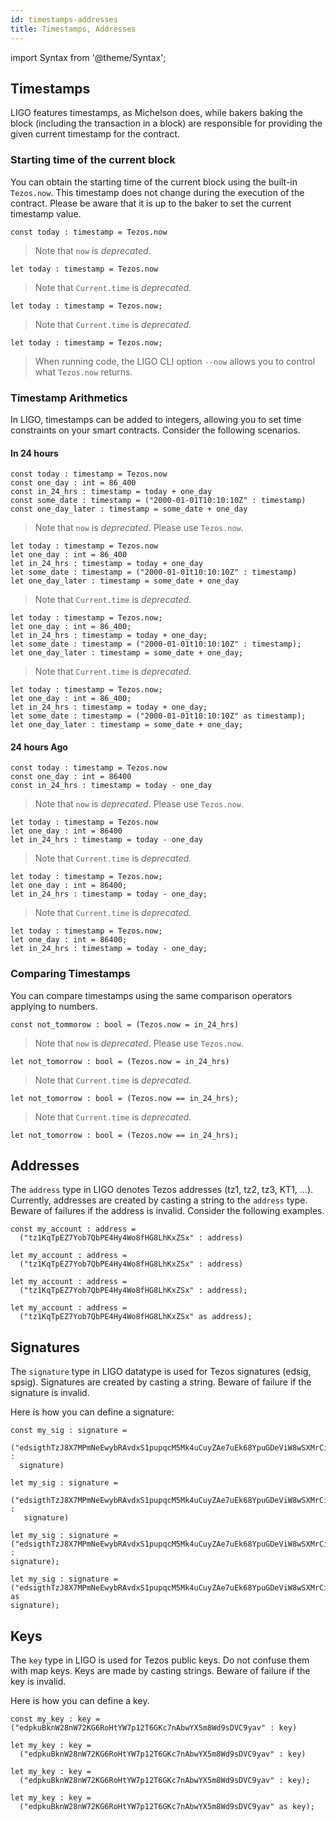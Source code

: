 ```yaml
---
id: timestamps-addresses
title: Timestamps, Addresses
---
```


import Syntax from '@theme/Syntax';

## Timestamps

LIGO features timestamps, as Michelson does, while bakers baking the
block (including the transaction in a block) are responsible for
providing the given current timestamp for the contract.

### Starting time of the current block

You can obtain the starting time of the current block using the 
built-in `Tezos.now`. This timestamp does not change during the execution 
of the contract. Please be aware that it is up to the baker to set the
current timestamp value.

<Syntax syntax="pascaligo">

```pascaligo group=a
const today : timestamp = Tezos.now
```

> Note that `now` is *deprecated*.

</Syntax>
<Syntax syntax="cameligo">

```cameligo group=a
let today : timestamp = Tezos.now
```

> Note that `Current.time` is *deprecated*.

</Syntax>
<Syntax syntax="reasonligo">

```reasonligo group=a
let today : timestamp = Tezos.now;
```

> Note that `Current.time` is *deprecated*.

</Syntax>
<Syntax syntax="jsligo">

```jsligo group=a
let today : timestamp = Tezos.now;
```

</Syntax>


> When running code, the LIGO CLI option `--now`
> allows you to control what `Tezos.now` returns.

### Timestamp Arithmetics

In LIGO, timestamps can be added to integers, allowing you to set time
constraints on your smart contracts. Consider the following scenarios.

#### In 24 hours


<Syntax syntax="pascaligo">

```pascaligo group=b
const today : timestamp = Tezos.now
const one_day : int = 86_400
const in_24_hrs : timestamp = today + one_day
const some_date : timestamp = ("2000-01-01T10:10:10Z" : timestamp)
const one_day_later : timestamp = some_date + one_day
```

> Note that `now` is *deprecated*. Please use `Tezos.now`.

</Syntax>
<Syntax syntax="cameligo">

```cameligo group=b
let today : timestamp = Tezos.now
let one_day : int = 86_400
let in_24_hrs : timestamp = today + one_day
let some_date : timestamp = ("2000-01-01t10:10:10Z" : timestamp)
let one_day_later : timestamp = some_date + one_day
```

> Note that `Current.time` is *deprecated*.

</Syntax>
<Syntax syntax="reasonligo">

```reasonligo group=b
let today : timestamp = Tezos.now;
let one_day : int = 86_400;
let in_24_hrs : timestamp = today + one_day;
let some_date : timestamp = ("2000-01-01t10:10:10Z" : timestamp);
let one_day_later : timestamp = some_date + one_day;
```

> Note that `Current.time` is *deprecated*.

</Syntax>
<Syntax syntax="jsligo">

```jsligo group=b
let today : timestamp = Tezos.now;
let one_day : int = 86_400;
let in_24_hrs : timestamp = today + one_day;
let some_date : timestamp = ("2000-01-01t10:10:10Z" as timestamp);
let one_day_later : timestamp = some_date + one_day;
```

</Syntax>


#### 24 hours Ago


<Syntax syntax="pascaligo">

```pascaligo group=c
const today : timestamp = Tezos.now
const one_day : int = 86400
const in_24_hrs : timestamp = today - one_day
```

> Note that `now` is *deprecated*. Please use `Tezos.now`.

</Syntax>
<Syntax syntax="cameligo">

```cameligo group=c
let today : timestamp = Tezos.now
let one_day : int = 86400
let in_24_hrs : timestamp = today - one_day
```

> Note that `Current.time` is *deprecated*.

</Syntax>
<Syntax syntax="reasonligo">

```reasonligo group=c
let today : timestamp = Tezos.now;
let one_day : int = 86400;
let in_24_hrs : timestamp = today - one_day;
```

> Note that `Current.time` is *deprecated*.

</Syntax>
<Syntax syntax="jsligo">

```jsligo group=c
let today : timestamp = Tezos.now;
let one_day : int = 86400;
let in_24_hrs : timestamp = today - one_day;
```

</Syntax>


### Comparing Timestamps

You can compare timestamps using the same comparison operators
applying to numbers.


<Syntax syntax="pascaligo">

```pascaligo group=c
const not_tommorow : bool = (Tezos.now = in_24_hrs)
```

> Note that `now` is *deprecated*. Please use `Tezos.now`.

</Syntax>
<Syntax syntax="cameligo">

```cameligo group=c
let not_tomorrow : bool = (Tezos.now = in_24_hrs)
```

> Note that `Current.time` is *deprecated*.

</Syntax>
<Syntax syntax="reasonligo">

```reasonligo group=c
let not_tomorrow : bool = (Tezos.now == in_24_hrs);
```

> Note that `Current.time` is *deprecated*.

</Syntax>
<Syntax syntax="jsligo">

```jsligo group=c
let not_tomorrow : bool = (Tezos.now == in_24_hrs);
```

</Syntax>


## Addresses

The `address` type in LIGO denotes Tezos addresses (tz1, tz2, tz3,
KT1, ...). Currently, addresses are created by casting a string to the
`address` type. Beware of failures if the address is invalid. Consider
the following examples.


<Syntax syntax="pascaligo">

```pascaligo group=d
const my_account : address =
  ("tz1KqTpEZ7Yob7QbPE4Hy4Wo8fHG8LhKxZSx" : address)
```

</Syntax>
<Syntax syntax="cameligo">

```cameligo group=d
let my_account : address =
  ("tz1KqTpEZ7Yob7QbPE4Hy4Wo8fHG8LhKxZSx" : address)
```

</Syntax>
<Syntax syntax="reasonligo">

```reasonligo group=d
let my_account : address =
  ("tz1KqTpEZ7Yob7QbPE4Hy4Wo8fHG8LhKxZSx" : address);
```

</Syntax>
<Syntax syntax="jsligo">

```jsligo group=d
let my_account : address =
  ("tz1KqTpEZ7Yob7QbPE4Hy4Wo8fHG8LhKxZSx" as address);
```

</Syntax>

## Signatures

The `signature` type in LIGO datatype is used for Tezos signatures
(edsig, spsig). Signatures are created by casting a string. Beware of
failure if the signature is invalid.

Here is how you can define a signature:


<Syntax syntax="pascaligo">

```pascaligo group=e
const my_sig : signature =
  ("edsigthTzJ8X7MPmNeEwybRAvdxS1pupqcM5Mk4uCuyZAe7uEk68YpuGDeViW8wSXMrCi5CwoNgqs8V2w8ayB5dMJzrYCHhD8C7" :
  signature)
```

</Syntax>
<Syntax syntax="cameligo">

```cameligo group=e
let my_sig : signature =
   ("edsigthTzJ8X7MPmNeEwybRAvdxS1pupqcM5Mk4uCuyZAe7uEk68YpuGDeViW8wSXMrCi5CwoNgqs8V2w8ayB5dMJzrYCHhD8C7" :
   signature)
```

</Syntax>
<Syntax syntax="reasonligo">

```reasonligo group=e
let my_sig : signature =
("edsigthTzJ8X7MPmNeEwybRAvdxS1pupqcM5Mk4uCuyZAe7uEk68YpuGDeViW8wSXMrCi5CwoNgqs8V2w8ayB5dMJzrYCHhD8C7" :
signature);
```

</Syntax>
<Syntax syntax="jsligo">

```jsligo group=e
let my_sig : signature =
("edsigthTzJ8X7MPmNeEwybRAvdxS1pupqcM5Mk4uCuyZAe7uEk68YpuGDeViW8wSXMrCi5CwoNgqs8V2w8ayB5dMJzrYCHhD8C7" as
signature);
```

</Syntax>


## Keys

The `key` type in LIGO is used for Tezos public keys. Do not confuse
them with map keys. Keys are made by casting strings. Beware of
failure if the key is invalid.

Here is how you can define a key.


<Syntax syntax="pascaligo">

```pascaligo group=f
const my_key : key =
("edpkuBknW28nW72KG6RoHtYW7p12T6GKc7nAbwYX5m8Wd9sDVC9yav" : key)
```

</Syntax>
<Syntax syntax="cameligo">

```cameligo group=f
let my_key : key =
  ("edpkuBknW28nW72KG6RoHtYW7p12T6GKc7nAbwYX5m8Wd9sDVC9yav" : key)
```

</Syntax>
<Syntax syntax="reasonligo">

```reasonligo group=f
let my_key : key =
  ("edpkuBknW28nW72KG6RoHtYW7p12T6GKc7nAbwYX5m8Wd9sDVC9yav" : key);
```

</Syntax>
<Syntax syntax="jsligo">

```jsligo group=f
let my_key : key =
  ("edpkuBknW28nW72KG6RoHtYW7p12T6GKc7nAbwYX5m8Wd9sDVC9yav" as key);
```

</Syntax>

